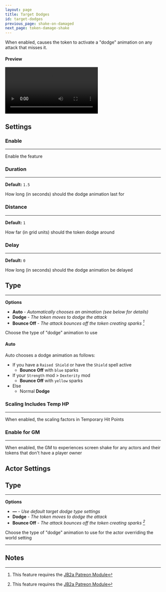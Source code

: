 ```yaml
---
layout: page
title: Target Dodges
id: target-dodges
previous_page: shake-on-damaged
next_page: token-damage-shake
---
```


When enabled, causes the token to activate a "dodge" animation on any attack that misses it.

#### Preview

<video controls>
  <source src="../../videos/target-dodges.mp4" type="video/mp4">
</video>

## Settings

### Enable

---

Enable the feature

### Duration

---

**Default:** `1.5`

How long (in seconds) should the dodge animation last for

### Distance

---

**Default:** `1`

How far (in grid units) should the token dodge around

### Delay

---

**Default:** `0`

How long (in seconds) should the dodge animation be delayed

## Type

---

**Options**

-   **Auto** - _Automatically chooses an animation (see below for details)_
-   **Dodge** - _The token moves to dodge the attack_
-   **Bounce Off** - _The attack bounces off the token creating sparks [^1]_

Choose the type of "dodge" animation to use

#### Auto

Auto chooses a dodge animation as follows:

-   If you have a `Raised Shield` or have the `Shield` spell active
    -   **Bounce Off** with `blue` sparks
-   If your `Strength` mod > `Dexterity` mod
    -   **Bounce Off** with `yellow` sparks
-   Else
    -   Normal **Dodge**

### Scaling Includes Temp HP

---

When enabled, the scaling factors in Temporary Hit Points

### Enable for GM

---

When enabled, the GM to experiences screen shake for any actors and their tokens that don't have a player owner

## Actor Settings

## Type

---

**Options**

-   **—** - _Use default target dodge type settings_
-   **Dodge** - _The token moves to dodge the attack_
-   **Bounce Off** - _The attack bounces off the token creating sparks [^1]_

Choose the type of "dodge" animation to use for the actor overriding the world setting

---

## Notes

[^1]: This feature requires the [JB2a Patreon Module](https://www.patreon.com/JB2A)
